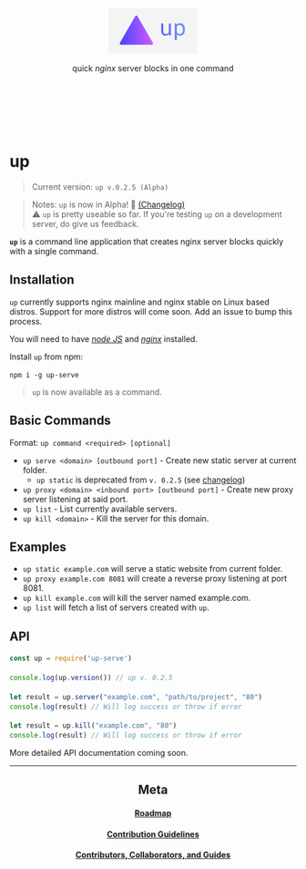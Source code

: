 <br /><br /><br /><br /><br />

<p alt="up—quick server blocks in one command" align="center"><img height="80"src="assets/icon.png"></p>

<p align="center">quick <em>nginx</em> server blocks in one command</p>

<br /><br /><br /><br /><br />

# up

> Current version: `up v.0.2.5 (Alpha)`

> Notes: `up` is now in Alpha! 🎉 [(Changelog)](/docs/Changelog.md)\
> ⚠️ `up` is pretty useable so far. If you're testing `up` on a development server, do give us feedback.

**`up`** is a command line application that creates nginx server blocks quickly with a single command.


## Installation

`up` currently supports nginx mainline and nginx stable on Linux based distros. Support for more distros will come soon. Add an issue to bump this process. 

You will need to have [_node JS_](https://nodejs.org) and [_nginx_](https://nginx.org) installed.

Install `up` from npm:

`npm i -g up-serve`

> `up` is now available as a command.

## Basic Commands

Format: `up command <required> [optional]`

- `up serve <domain> [outbound port]` - Create new static server at current folder.
	- `up static` is deprecated from `v. 0.2.5` (see [changelog](/docs/CHANGELOG.md))
- `up proxy <domain> <inbound port> [outbound port]` - Create new proxy server listening at said port.
- `up list` - List currently available servers.
- `up kill <domain>` - Kill the server for this domain.

## Examples

- `up static example.com` will serve a static website from current folder.
- `up proxy example.com 8081` will create a reverse proxy listening at port 8081.
- `up kill example.com` will kill the server named example.com.
- `up list` will fetch a list of servers created with `up`.

## API

```JavaScript
const up = require('up-serve')

console.log(up.version()) // up v. 0.2.5

let result = up.server("example.com", "path/to/project", "80")
console.log(result) // Will log success or throw if error

let result = up.kill("example.com", "80")
console.log(result) // Will log success or throw if error
```

More detailed API documentation coming soon.

---

<h2 align="center">Meta</h2>

<h4 align="center"><a href="/docs/Roadmap.MD">Roadmap</a></h4>

<h4 align="center"><a href="Contributing.MD">Contribution Guidelines</a></h4>

<h4 align="center"><a href="/docs/Contributors.md">Contributors, Collaborators, and Guides</a></h4>
